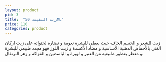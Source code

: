 ```yaml
---
layout: product
pid: 3
title:  "زيت النفيسة 50ML"
price: 110
categories: product
---
```


زيت للشعر و الجسم الجاف حيث يعطي للبشرة نعومة و نضارة لحتوائه على زيت اركان الغني بالأحماض الذهنية الأساسية و مضاد الأكسدة و زيت اللوز فهو مجدد طبيعي للبشرة و معطر بعطور طبيعية من العنبر و لويزة و الياسمين و الفواكه و زهر البرتقال.